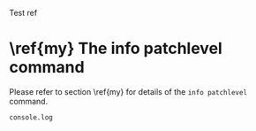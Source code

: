 Test ref


# \ref{my} The info patchlevel command 

Please refer to section \ref{my} for details of the ` info
patchlevel ` command.

    console.log


